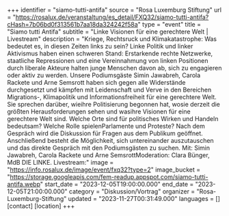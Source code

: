 +++
identifier = "siamo-tutti-antifa"
source = "Rosa Luxemburg Stiftung"
url = "https://rosalux.de/veranstaltung/es_detail/FXQ32/siamo-tutti-antifa?cHash=7b06bd0f313561b7aa18da324242f58a"
type = "event"
title = "Siamo tutti Antifa"
subtitle = "Linke Visionen für eine gerechtere Welt | Livestream"
description = "Kriege, Rechtsruck und Klimakatastrophe: Was bedeutet es, in diesen Zeiten links zu sein? 
Linke Politik und linker Aktivismus haben einen schweren Stand: Erstarkende rechte Netzwerke, staatliche Repressionen und eine Vereinnahmung von linken Positionen durch liberale Akteure halten junge Menschen davon ab, sich zu engagieren oder aktiv zu werden. Unsere Podiumsgäste Simin Jawabreh, Carola Rackete und Arne Semsrott haben sich gegen alle Widerstände durchgesetzt und kämpfen mit Leidenschaft und Verve in den Bereichen Migrations-, Klimapolitik und Informationsfreiheit für eine gerechtere Welt. Sie sprechen darüber, wieihre Politisierung begonnen hat, wosie derzeit die größten Herausforderungen sehen und wasihre Visionen für eine gerechtere Welt sind. 
Welche Orte sind für politisches Wirken und Handeln bedeutsam? Welche Rolle spielenParlamente und Proteste? Nach dem Gespräch wird die Diskussion für Fragen aus dem Publikum geöffnet. Anschließend besteht die Möglichkeit, sich untereinander auszutauschen und das direkte Gespräch mit den Podiumsgästen zu suchen. 
Mit: Simin Jawabreh, Carola Rackete und Arne SemsrottModeration: Clara Bünger, MdB DIE LINKE.
Livestream:"
image = "https://info.rosalux.de/image/event/fxq32?type=2"
image_bucket = "https://storage.googleapis.com/fem-readup.appspot.com/siamo-tutti-antifa.webp"
start_date = "2023-12-05T19:00:00.000"
end_date = "2023-12-05T21:00:00.000"
category = "Diskussion/Vortrag"
organizer = "Rosa-Luxemburg-Stiftung"
updated = "2023-11-27T00:31:49.000"
languages = []
[contact]
[location]
+++